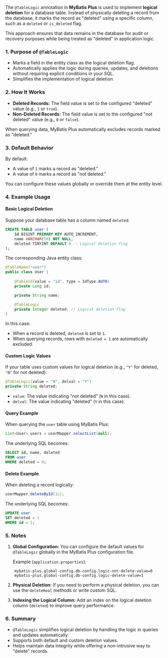The `@TableLogic` annotation in **MyBatis Plus** is used to implement **logical deletion** for a database table. Instead of physically deleting a record from the database, it marks the record as "deleted" using a specific column, such as a `deleted` or `is_deleted` flag.

This approach ensures that data remains in the database for audit or recovery purposes while being treated as "deleted" in application logic.

### 1. Purpose of `@TableLogic`

- Marks a field in the entity class as the logical deletion flag.
- Automatically applies the logic during queries, updates, and deletions without requiring explicit conditions in your SQL.
- Simplifies the implementation of logical deletion.

### 2. How It Works

- **Deleted Records:** The field value is set to the configured "deleted" value (e.g., `1` or `true`).
- **Non-Deleted Records:** The field value is set to the configured "not deleted" value (e.g., `0` or `false`).

When querying data, MyBatis Plus automatically excludes records marked as "deleted."

### 3. Default Behavior

By default:

- A value of `1` marks a record as "deleted."
- A value of `0` marks a record as "not deleted."

You can configure these values globally or override them at the entity level.

### 4. Example Usage

#### Basic Logical Deletion

Suppose your database table has a column named `deleted`:

```sql
CREATE TABLE user (
    id BIGINT PRIMARY KEY AUTO_INCREMENT,
    name VARCHAR(50) NOT NULL,
    deleted TINYINT DEFAULT 0 -- Logical deletion flag
);
```

The corresponding Java entity class:

```java
@TableName("user")
public class User {
    
    @TableId(value = "id", type = IdType.AUTO)
    private Long id;

    private String name;

    @TableLogic
    private Integer deleted; // Logical deletion flag
}
```

In this case:

- When a record is deleted, `deleted` is set to `1`.
- When querying records, rows with `deleted = 1` are automatically excluded.

#### **Custom Logic Values**

If your table uses custom values for logical deletion (e.g., `"Y"` for deleted, `"N"` for not deleted):

```java
@TableLogic(value = "N", delval = "Y")
private String deleted;
```

- `value`: The value indicating "not deleted" (`N` in this case).
- `delval`: The value indicating "deleted" (`Y` in this case).

#### Query Example

When querying the `user` table using MyBatis Plus:

```java
List<User> users = userMapper.selectList(null);
```

The underlying SQL becomes:

```sql
SELECT id, name, deleted 
FROM user 
WHERE deleted = 0;
```

#### Delete Example

When deleting a record logically:

```java
userMapper.deleteById(1L);
```

The underlying SQL becomes:

```sql
UPDATE user 
SET deleted = 1 
WHERE id = 1;
```

### 5. Notes

1. **Global Configuration:** You can configure the default values for `@TableLogic` globally in the MyBatis Plus configuration file.
    
    Example (`application.properties`):
    
```properties
    mybatis-plus.global-config.db-config.logic-not-delete-value=0
    mybatis-plus.global-config.db-config.logic-delete-value=1
```
    
2. **Physical Deletion:** If you need to perform a physical deletion, you can use the `deleteReal` methods or write custom SQL.
    
3. **Indexing the Logical Column:** Add an index on the logical deletion column (`deleted`) to improve query performance.

### 6. Summary

- `@TableLogic` simplifies logical deletion by handling the logic in queries and updates automatically.
- Supports both default and custom deletion values.
- Helps maintain data integrity while offering a non-intrusive way to "delete" records.